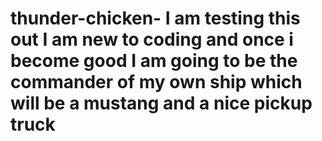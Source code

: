 # thunder-chicken- I am testing this out I am new to coding and once i become good I am going to be the commander of my own ship which will be a mustang and a nice pickup truck  
